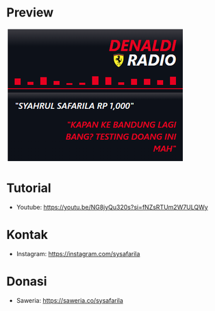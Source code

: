 # Preview

![Ferrari](ferrari.png "Ferrari")

# Tutorial

- Youtube: https://youtu.be/NG8jyQu320s?si=fNZsRTUm2W7ULQWy

# Kontak

- Instagram: https://instagram.com/sysafarila

# Donasi

- Saweria: https://saweria.co/sysafarila